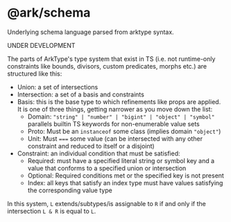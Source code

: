 # @ark/schema

Underlying schema language parsed from arktype syntax.

UNDER DEVELOPMENT

The parts of ArkType's type system that exist in TS (i.e. not runtime-only constraints like bounds, divisors, custom predicates, morphs etc.) are structured like this:

- Union: a set of intersections
- Intersection: a set of a basis and constraints
- Basis: this is the base type to which refinements like props are applied. It is one of three things, getting narrower as you move down the list:
  - Domain: `"string" | "number" | "bigint" | "object" | "symbol"` parallels builtin TS keywords for non-enumerable value sets
  - Proto: Must be an `instanceof` some class (implies domain `"object"`)
  - Unit: Must `===` some value (can be intersected with any other constraint and reduced to itself or a disjoint)
- Constraint: an individual condition that must be satisfied:
  - Required: must have a specified literal string or symbol key and a value that conforms to a specified union or intersection
  - Optional: Required conditions met or the specified key is not present
  - Index: all keys that satisfy an index type must have values satisfying the corresponding value type

In this system, `L` extends/subtypes/is assignable to `R` if and only if the intersection `L & R` is equal to `L`.
